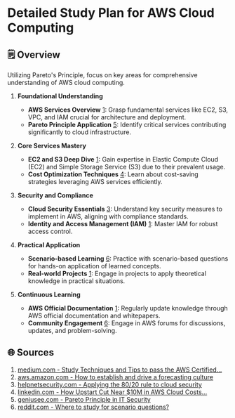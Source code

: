 # Detailed Study Plan for AWS Cloud Computing

## 🗒️ Overview
Utilizing Pareto's Principle, focus on key areas for comprehensive understanding of AWS cloud computing.

1. **Foundational Understanding**
   - **AWS Services Overview** [1](https://medium.com/@richardleecba/study-techniques-and-tips-to-pass-the-aws-certified-solutions-architect-associate-a241834f6526): Grasp fundamental services like EC2, S3, VPC, and IAM crucial for architecture and deployment.
   - **Pareto Principle Application** [5](https://geniusee.com/single-blog/pareto-principle-in-it-security): Identify critical services contributing significantly to cloud infrastructure.

2. **Core Services Mastery**
   - **EC2 and S3 Deep Dive** [1](https://medium.com/@richardleecba/study-techniques-and-tips-to-pass-the-aws-certified-solutions-architect-associate-a241834f6526): Gain expertise in Elastic Compute Cloud (EC2) and Simple Storage Service (S3) due to their prevalent usage.
   - **Cost Optimization Techniques** [4](https://www.linkedin.com/posts/upstart-network_how-upstart-cut-near-10m-in-aws-cloud-costs-activity-7077766706730860545-8yUN?trk=public_profile_like_view): Learn about cost-saving strategies leveraging AWS services efficiently.

3. **Security and Compliance**
   - **Cloud Security Essentials** [3](https://www.helpnetsecurity.com/2020/03/12/paretos-principle-cloud-security/): Understand key security measures to implement in AWS, aligning with compliance standards.
   - **Identity and Access Management (IAM)** [1](https://medium.com/@richardleecba/study-techniques-and-tips-to-pass-the-aws-certified-solutions-architect-associate-a241834f6526): Master IAM for robust access control.

4. **Practical Application**
   - **Scenario-based Learning** [6](https://www.reddit.com/r/aws/comments/b4ybsn/where_to_study_for_scenario_questions/): Practice with scenario-based questions for hands-on application of learned concepts.
   - **Real-world Projects** [1](https://medium.com/@richardleecba/study-techniques-and-tips-to-pass-the-aws-certified-solutions-architect-associate-a241834f6526): Engage in projects to apply theoretical knowledge in practical situations.

5. **Continuous Learning**
   - **AWS Official Documentation** [1](https://medium.com/@richardleecba/study-techniques-and-tips-to-pass-the-aws-certified-solutions-architect-associate-a241834f6526): Regularly update knowledge through AWS official documentation and whitepapers.
   - **Community Engagement** [6](https://www.reddit.com/r/aws/comments/b4ybsn/where_to_study_for_scenario_questions/): Engage in AWS forums for discussions, updates, and problem-solving.

## 🌐 Sources
1. [medium.com - Study Techniques and Tips to pass the AWS Certified...](https://medium.com/@richardleecba/study-techniques-and-tips-to-pass-the-aws-certified-solutions-architect-associate-a241834f6526)
2. [aws.amazon.com - How to establish and drive a forecasting culture](https://aws.amazon.com/blogs/aws-cloud-financial-management/how-to-establish-and-drive-a-forecasting-culture/)
3. [helpnetsecurity.com - Applying the 80/20 rule to cloud security](https://www.helpnetsecurity.com/2020/03/12/paretos-principle-cloud-security/)
4. [linkedin.com - How Upstart Cut Near $10M in AWS Cloud Costs...](https://www.linkedin.com/posts/upstart-network_how-upstart-cut-near-10m-in-aws-cloud-costs-activity-7077766706730860545-8yUN?trk=public_profile_like_view)
5. [geniusee.com - Pareto Principle in IT Security](https://geniusee.com/single-blog/pareto-principle-in-it-security)
6. [reddit.com - Where to study for scenario questions?](https://www.reddit.com/r/aws/comments/b4ybsn/where_to_study_for_scenario_questions/)
